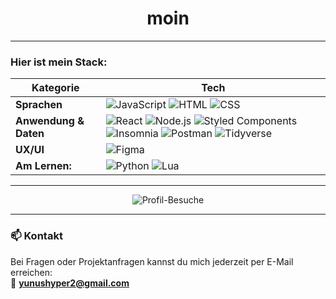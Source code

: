 <h1 align="center">moin</h1>

---

### Hier ist mein Stack:

| **Kategorie**         | **Tech**                                                                                                                                                       |
|------------------------|---------------------------------------------------------------------------------------------------------------------------------------------------------------|
| **Sprachen**           | ![JavaScript](https://img.shields.io/badge/JavaScript-F7DF1E?logo=javascript&logoColor=black) ![HTML](https://img.shields.io/badge/HTML-E34F26?logo=html5&logoColor=white) ![CSS](https://img.shields.io/badge/CSS-1572B6?logo=css3&logoColor=white) |
| **Anwendung & Daten**  | ![React](https://img.shields.io/badge/React-61DAFB?logo=react&logoColor=black) ![Node.js](https://img.shields.io/badge/Node.js-339933?logo=node.js&logoColor=white) ![Styled Components](https://img.shields.io/badge/Styled--Components-DB7093?logo=styled-components&logoColor=white) ![Insomnia](https://img.shields.io/badge/Insomnia-4000BF?logo=insomnia&logoColor=white) ![Postman](https://img.shields.io/badge/Postman-FF6C37?logo=postman&logoColor=white) ![Tidyverse](https://img.shields.io/badge/Tidyverse-8D6CAB?logo=r&logoColor=white) |
| **UX/UI**              | ![Figma](https://img.shields.io/badge/Figma-F24E1E?logo=figma&logoColor=white) |
| **Am Lernen:**           | ![Python](https://img.shields.io/badge/Python-3776AB?logo=python&logoColor=white) ![Lua](https://img.shields.io/badge/Lua-000080?logo=lua&logoColor=white) |

---

<p align="center">
  <img src="https://komarev.com/ghpvc/?username=bang028&label=Besuche&color=yellow" alt="Profil-Besuche"/>
</p>

---

### 📫 Kontakt

Bei Fragen oder Projektanfragen kannst du mich jederzeit per E-Mail erreichen:  
📧 **yunushyper2@gmail.com**

